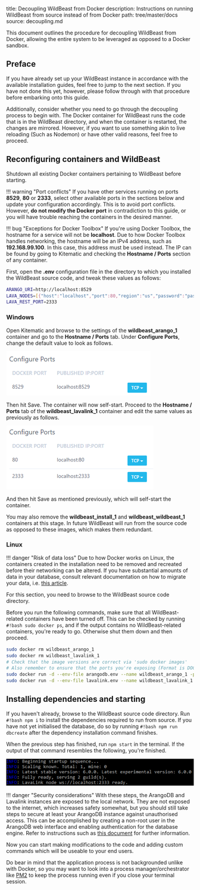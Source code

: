 title: Decoupling WildBeast from Docker
description: Instructions on running WildBeast from source instead of from Docker
path: tree/master/docs
source: decoupling.md

This document outlines the procedure for decoupling WildBeast from Docker, allowing the entire system to be leveraged as opposed to a Docker sandbox.

## Preface

If you have already set up your WildBeast instance in accordance with the available installation guides, feel free to jump to the next section. If you have not done this yet, however, please follow through with that procedure before embarking onto this guide.

Additionally, consider whether you need to go through the decoupling process to begin with. The Docker container for WildBeast runs the code that is in the WildBeast directory, and when the container is restarted, the changes are mirrored. However, if you want to use something akin to live reloading (Such as Nodemon) or have other valid reasons, feel free to proceed.

## Reconfiguring containers and WildBeast

Shutdown all existing Docker containers pertaining to WildBeast before starting.

!!! warning "Port conflicts"
    If you have other services running on ports **8529**, **80** or **2333**, select other available ports in the sections below and update your configuration accordingly. This is to avoid port conflicts. However, **do not modify the Docker port** in contradiction to this guide, or you will have trouble reaching the containers in the desired manner.

!!! bug "Exceptions for Docker Toolbox"
    If you're using Docker Toolbox, the hostname for a service will not be **localhost**. Due to how Docker Toolbox handles networking, the hostname will be an IPv4 address, such as **192.168.99.100**. In this case, this address must be used instead. The IP can be found by going to Kitematic and checking the **Hostname / Ports** section of any container.

First, open the **.env** configuration file in the directory to which you installed the WildBeast source code, and tweak these values as follows:

```bash
ARANGO_URI=http://localhost:8529
LAVA_NODES=[{"host":"localhost","port":80,"region":"us","password":"password"}]
LAVA_REST_PORT=2333
```

### Windows

Open Kitematic and browse to the settings of the **wildbeast_arango_1** container and go to the **Hostname / Ports** tab. Under **Configure Ports**, change the default value to look as follows.

![Arango container settings](img/arango-container-settings.png)

Then hit Save. The container will now self-start. Proceed to the **Hostname / Ports** tab of the **wildbeast_lavalink_1** container and edit the same values as previously as follows.
  
![Lavalink container settings](img/lava-container-settings.png)

And then hit Save as mentioned previously, which will self-start the container.

You may also remove the **wildbeast_install_1** and **wildbeast_wildbeast_1** containers at this stage. In future WildBeast will run from the source code as opposed to these images, which makes them redundant.

### Linux

!!! danger "Risk of data loss"
    Due to how Docker works on Linux, the containers created in the installation need to be removed and recreated before their networking can be altered. If you have substantial amounts of data in your database, consult relevant documentation on how to migrate your data, i.e. [this article](https://medium.com/@gchudnov/copying-data-between-docker-containers-26890935da3f).

For this section, you need to browse to the WildBeast source code directory.

Before you run the following commands, make sure that all WildBeast-related containers have been turned off. This can be checked by running `#!bash sudo docker ps`, and if the output contains no WildBeast-related containers, you're ready to go. Otherwise shut them down and then proceed.

```bash
sudo docker rm wildbeast_arango_1
sudo docker rm wildbeast_lavalink_1
# Check that the image versions are correct via 'sudo docker images'
# Also remember to ensure that the ports you're exposing (Format is DOCKER_PORT:EXPOSED_PORT) are available
sudo docker run -d --env-file arangodb.env --name wildbeast_arango_1 -p 8529:8529 arangodb:3.3.14
sudo docker run -d --env-file lavalink.env --name wildbeast_lavalink_1 -p 2333:2333 -p 80:80 fredboat/lavalink:v3
```

## Installing dependencies and starting

If you haven't already, browse to the WildBeast source code directory. Run `#!bash npm i` to install the dependencies required to run from source. If you have not yet initialised the database, do so by running `#!bash npm run dbcreate` after the dependency installation command finishes.

When the previous step has finished, run `npm start` in the terminal. If the output of that command resembles the following, you're finished.

![Source startup](img/source-startup.png)

!!! danger "Security considerations"
    With these steps, the ArangoDB and Lavalink instances are exposed to the local network. They are not exposed to the internet, which increases safety somewhat, but you should still take steps to secure at least your ArangoDB instance against unauthorised access. This can be accomplished by creating a non-root user in the ArangoDB web interface and enabling authentication for the database engine. Refer to instructions such as [this document](https://docs.arangodb.com/3.4/Manual/Security/) for further information.

Now you can start making modifications to the code and adding custom commands which will be useable to your end users.

Do bear in mind that the application process is not backgrounded unlike with Docker, so you may want to look into a process manager/orchestrator like [PM2](https://pm2.keymetrics.io) to keep the process running even if you close your terminal session.
